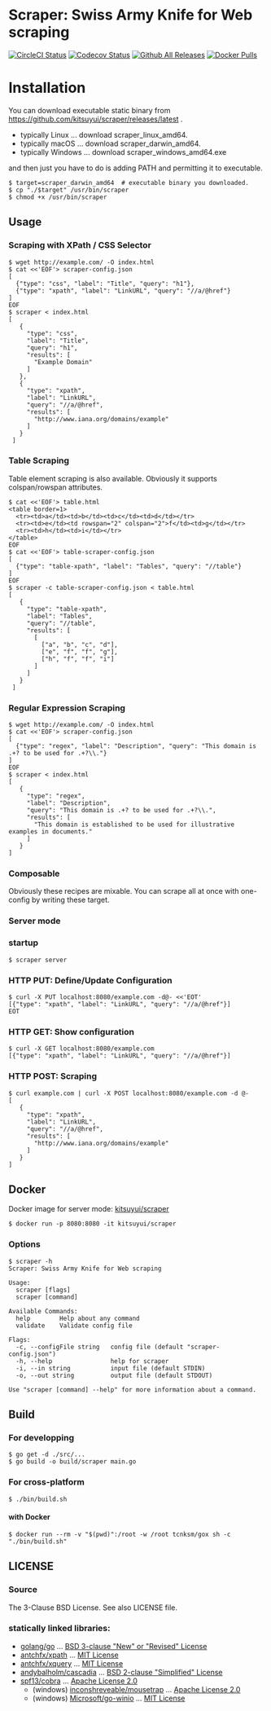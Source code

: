 # Scraper: Swiss Army Knife for Web scraping

[![CircleCI Status](https://circleci.com/gh/kitsuyui/scraper.svg?style=shield&circle-token=:circle-token)](https://circleci.com/gh/kitsuyui/scraper)
[![Codecov Status](https://img.shields.io/codecov/c/github/kitsuyui/scraper.svg)](https://codecov.io/github/kitsuyui/scraper/)
[![Github All Releases](https://img.shields.io/github/downloads/kitsuyui/scraper/total.svg)](https://github.com/kitsuyui/scraper/releases/latest)
[![Docker Pulls](https://img.shields.io/docker/pulls/kitsuyui/scraper.svg)](https://hub.docker.com/r/kitsuyui/scraper/)

# Installation

You can download executable static binary from https://github.com/kitsuyui/scraper/releases/latest .

- typically Linux ... download scraper_linux_amd64.
- typically macOS ... download scraper_darwin_amd64.
- typically Windows ... download scraper_windows_amd64.exe

and then just you have to do is adding PATH and permitting it to executable.

```
$ target=scraper_darwin_amd64  # executable binary you downloaded.
$ cp "./$target" /usr/bin/scraper
$ chmod +x /usr/bin/scraper
```

## Usage

### Scraping with XPath / CSS Selector

```
$ wget http://example.com/ -O index.html
$ cat <<'EOF'> scraper-config.json
[
  {"type": "css", "label": "Title", "query": "h1"},
  {"type": "xpath", "label": "LinkURL", "query": "//a/@href"}
]
EOF
$ scraper < index.html
[
   {
     "type": "css",
     "label": "Title",
     "query": "h1",
     "results": [
       "Example Domain"
     ]
   },
   {
     "type": "xpath",
     "label": "LinkURL",
     "query": "//a/@href",
     "results": [
       "http://www.iana.org/domains/example"
     ]
   }
 ]
```

### Table Scraping

Table element scraping is also available.
Obviously it supports colspan/rowspan attributes.

```
$ cat <<'EOF'> table.html
<table border=1>
  <tr><td>a</td><td>b</td><td>c</td><td>d</td></tr>
  <tr><td>e</td><td rowspan="2" colspan="2">f</td><td>g</td></tr>
  <tr><td>h</td><td>i</td></tr>
</table>
EOF
$ cat <<'EOF'> table-scraper-config.json
[
  {"type": "table-xpath", "label": "Tables", "query": "//table"}
]
EOF
$ scraper -c table-scraper-config.json < table.html
[
   {
     "type": "table-xpath",
     "label": "Tables",
     "query": "//table",
     "results": [
       [
         ["a", "b", "c", "d"],
         ["e", "f", "f", "g"],
         ["h", "f", "f", "i"]
       ]
     ]
   }
 ]
```

### Regular Expression Scraping

```
$ wget http://example.com/ -O index.html
$ cat <<'EOF'> scraper-config.json
[
  {"type": "regex", "label": "Description", "query": "This domain is .+? to be used for .+?\\."}
]
EOF
$ scraper < index.html
[
   {
     "type": "regex",
     "label": "Description",
     "query": "This domain is .+? to be used for .+?\\.",
     "results": [
       "This domain is established to be used for illustrative examples in documents."
     ]
   }
]
```

### Composable

Obviously these recipes are mixable.
You can scrape all at once with one-config by writing these target.

### Server mode

### startup

```console
$ scraper server
```

### HTTP PUT: Define/Update Configuration

```console
$ curl -X PUT localhost:8080/example.com -d@- <<'EOT'
[{"type": "xpath", "label": "LinkURL", "query": "//a/@href"}]
EOT
```

### HTTP GET: Show configuration

```console
$ curl -X GET localhost:8080/example.com
[{"type": "xpath", "label": "LinkURL", "query": "//a/@href"}]
```

### HTTP POST: Scraping

```console
$ curl example.com | curl -X POST localhost:8080/example.com -d @-
[
   {
     "type": "xpath",
     "label": "LinkURL",
     "query": "//a/@href",
     "results": [
       "http://www.iana.org/domains/example"
     ]
   }
]
```

## Docker

Docker image for server mode: [kitsuyui/scraper](https://hub.docker.com/r/kitsuyui/scraper/)

```
$ docker run -p 8080:8080 -it kitsuyui/scraper
```


### Options

```
$ scraper -h
Scraper: Swiss Army Knife for Web scraping

Usage:
  scraper [flags]
  scraper [command]

Available Commands:
  help        Help about any command
  validate    Validate config file

Flags:
  -c, --configFile string   config file (default "scraper-config.json")
  -h, --help                help for scraper
  -i, --in string           input file (default STDIN)
  -o, --out string          output file (default STDOUT)

Use "scraper [command] --help" for more information about a command.
```

## Build

### For developping

```
$ go get -d ./src/...
$ go build -o build/scraper main.go
```

### For cross-platform

```
$ ./bin/build.sh
```

#### with Docker

```console
$ docker run --rm -v "$(pwd)":/root -w /root tcnksm/gox sh -c "./bin/build.sh"
```

## LICENSE

### Source

The 3-Clause BSD License. See also LICENSE file.

### statically linked libraries:

- [golang/go](https://github.com/golang/go/) ... [BSD 3-clause "New" or "Revised" License](https://github.com/golang/go/blob/master/LICENSE)
-	[antchfx/xpath](https://github.com/antchfx/xpath/) ... [MIT License](https://github.com/antchfx/xpath/blob/master/LICENSE)
-	[antchfx/xquery](https://github.com/antchfx/xquery/) ... [MIT License](https://github.com/antchfx/xquery/blob/master/LICENSE)
-	[andybalholm/cascadia](https://github.com/andybalholm/cascadia/) ... [BSD 2-clause "Simplified" License](https://github.com/andybalholm/cascadia/blob/master/LICENSE)
- [spf13/cobra](https://github.com/spf13/cobra/) ... [Apache License 2.0](https://github.com/spf13/cobra/blob/master/LICENSE.txt)
  - (windows) [inconshreveable/mousetrap](https://github.com/inconshreveable/mousetrap/) ... [Apache License 2.0](https://github.com/inconshreveable/mousetrap/blob/master/LICENSE)
  - (windows) [Microsoft/go-winio](https://github.com/Microsoft/go-winio/) ... [MIT License](https://github.com/Microsoft/go-winio/blob/master/LICENSE)
